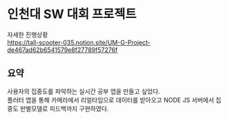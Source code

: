 # 인천대 SW 대회 프로젝트  
자세한 진행상황  
https://tall-scooter-035.notion.site/UM-G-Project-de467ad62b6541579e8f27789f57276f

## 요약  
사용자의 집중도를 파악하는 실시간 공부 앱을 만들고 싶었다.   
플러터 앱을 통해 카메라에서 리얼타임으로 데이터를 받아오고 NODE JS 서버에서 집중도 판별모델로 피드백까지 구현하였다.  
